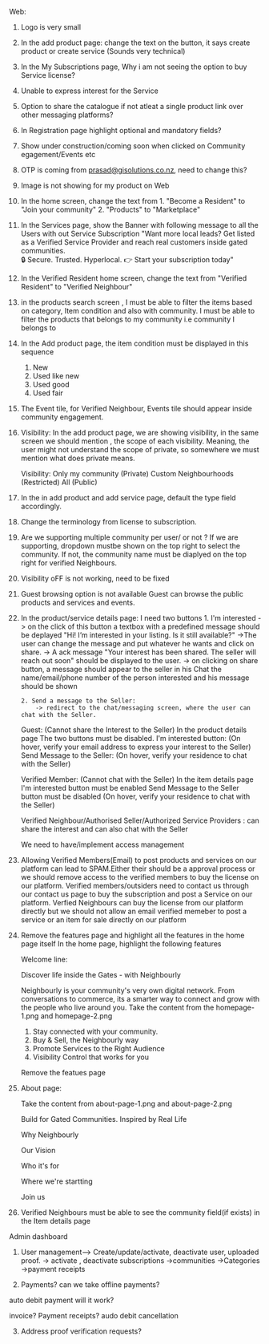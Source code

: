Web:
1. Logo is very small
2. In the add product page: change the text on the button, it says create product or create service (Sounds very technical)
3. In the My Subscriptions page, Why i am not seeing the option to buy Service license?
4. Unable to express interest for the Service
5. Option to share the catalogue if not atleat a single product link over other messaging platforms?
6. In Registration page highlight optional and mandatory fields?
7. Show under construction/coming soon when clicked on Community egagement/Events etc
8. OTP is coming from prasad@gisolutions.co.nz, need to change this?
9. Image is not showing for my product on Web
10. In the home screen, change the text from 
        1. "Become a Resident"  to "Join your community"
        2. "Products" to "Marketplace" 


11. In the Services page, show the Banner with following message to all the Users with out Service Subscription
    "Want more local leads?
    Get listed as a Verified Service Provider and reach real customers inside gated communities.    
    🔒 Secure. Trusted. Hyperlocal.
    👉 Start your subscription today"

12. In the Verified Resident home screen, change the text from "Verified Resident" to "Verified Neighbour"

13. in the products search screen , I must be able to filter the items based on category, Item condition and also with community.
    I must be able to filter the products that belongs to my community i.e community I belongs to    
    
14. In the Add product page, the item condition must be displayed in this sequence 
    1. New 
    2. Used like new 
    3. Used good 
    4. Used fair

15. The Event tile, for Verified Neighbour, Events tile should appear inside community engagement.

17. Visibility: In the add product page, we are showing visibility, in the same screen we should mention , the scope of each visibility.
    Meaning, the user might not understand the scope of private, so somewhere we must mention what does private means.

    Visibility: 
        Only my community (Private)
        Custom Neighbourhoods (Restricted)
        All (Public)


18. In the in add product and add service page, default the type field accordingly.

19. Change the terminology from license to subscription.

20. Are we supporting multiple community per user/ or not ? 
    If we are supporting, dropdown mustbe shown on the top right to select the community.
    If not, the community name must be diaplyed on the top right for verified Neighbours.

21. Visibility oFF is not working, need to be fixed 

22. Guest browsing option is not available
    Guest can browse the public products and services and events.


23. In the product/service details page:
    I need two buttons
        1. I'm interested
            -> on the click of this button a textbox with a predefined message should be deplayed "Hi! I’m interested in your listing. Is it still available?"
            ->The user can change the message and put whatever he wants and click on share.
            -> A ack message "Your interest has been shared. The seller will reach out soon" should be displayed to the user.
            -> on clicking on share button, a message should appear to the seller in his Chat the name/email/phone number of the person interested and his message should be shown

        2. Send a message to the Seller:
            -> redirect to the chat/messaging screen, where the user can chat with the Seller.
        

    Guest: (Cannot share the Interest to the Seller)
    In the product details page
    The two buttons must be disabled. 
    I'm interested button: (On hover, verify your email address to express your interest to the Seller)
    Send Message to the Seller: (On hover, verify your residence to chat with the Seller)


    Verified Member: (Cannot chat with the Seller)
    In the item details page
    I'm interested button must be enabled
    Send Message to the Seller button must be disabled (On hover, verify your residence to chat with the Seller)

    Verified Neighbour/Authorised Seller/Authorized Service Providers : can share the interest and can also chat with the Seller

    We need to have/implement  access management 

    


24. Allowing Verified Members(Email) to post products and services on our platform can lead to SPAM.Either their should be a approval process or we should remove access to the verified members to buy the license on our platform. Verified members/outsiders need to contact us through our contact us page to buy the subscription and post a Service on our platform.
Verfied Neighbours can buy the license from our platform directly but we should not allow an email verified memeber to post a service or an item for sale directly on our platform


25. Remove the features page and highlight all the features in the home page itself
    In the home page, highlight the following features

    Welcome line:

    Discover life inside the Gates - with Neighbourly

    Neighbourly is your community's very own digital network.
    From conversations to commerce, its a smarter way to connect and grow with the people who live around you.
    Take the content from the homepage-1.png and homepage-2.png

    1. Stay connected with your community.
    2. Buy & Sell, the Neighbourly way
    3. Promote Services to the Right Audience
    4. Visibility Control that works for you

    Remove the featues page

26. About page:

    Take the content from about-page-1.png and about-page-2.png

    Build for Gated Communities. Inspired by Real Life

    Why Neighbourly

    Our Vision

    Who it's for

    Where we're startting

    Join us

27. Verified Neighbours must be able to see the community field(if exists) in the Item details page





Admin dashboard

1. User management--> Create/update/activate, deactivate user, uploaded proof.
-> activate , deactivate subscriptions
->communities
->Categories
->payment receipts


2. Payments?
 can we take offline payments?

auto debit payment will it  work?

invoice?
Payment receipts?
audo debit cancellation



3. Address proof verification requests?


